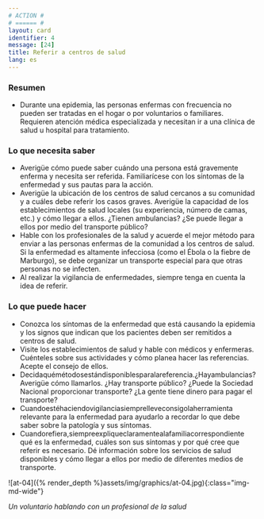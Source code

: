 ```yaml
---
# ACTION #
# ====== #
layout: card
identifier: 4
message: [24]
title: Referir a centros de salud
lang: es
---
```


### Resumen

- Durante una epidemia, las personas enfermas con frecuencia no pueden ser tratadas en el hogar o por voluntarios o familiares. Requieren atención médica especializada y necesitan ir a una clínica de salud u hospital para tratamiento.

### Lo que necesita saber
- Averigüe cómo puede saber cuándo una persona está gravemente enferma y necesita ser referida. Familiarícese con los síntomas de la enfermedad y sus pautas para la acción.
- Averigüe la ubicación de los centros de salud cercanos a su comunidad y a cuáles debe referir los casos graves. Averigüe la capacidad de los establecimientos de salud locales (su experiencia, número de camas, etc.) y cómo llegar a ellos. ¿Tienen ambulancias? ¿Se puede llegar a ellos por medio del transporte público?
- Hable con los profesionales de la salud y acuerde el mejor método para enviar a las personas enfermas de la comunidad a los centros de salud. Si la enfermedad es altamente infecciosa (como el Ébola o la fiebre de Marburgo), se debe organizar un transporte especial para que otras personas no se infecten.
- Al realizar la vigilancia de enfermedades, siempre tenga en cuenta la idea de referir.

### Lo que puede hacer
- Conozca los síntomas de la enfermedad que está causando la epidemia y los signos que indican que los pacientes deben ser remitidos a centros de salud.
- Visite los establecimientos de salud y hable con médicos y enfermeras. Cuénteles sobre sus actividades y cómo planea hacer las referencias. Acepte el consejo de ellos.
- Decidaquémétodosestándisponiblesparalareferencia.¿Hayambulancias? Averigüe cómo llamarlos. ¿Hay transporte público? ¿Puede la Sociedad Nacional proporcionar transporte? ¿La gente tiene dinero para pagar el transporte?
- Cuandoestéhaciendovigilanciasiemprelleveconsigolaherramienta relevante para la enfermedad para ayudarlo a recordar lo que debe saber sobre la patología y sus síntomas.
- Cuandorefiera,siempreexpliqueclaramentealafamiliacorrespondiente qué es la enfermedad, cuáles son sus síntomas y por qué cree que referir es necesario. Dé información sobre los servicios de salud disponibles y cómo llegar a ellos por medio de diferentes medios de transporte.

![at-04]({% render_depth %}assets/img/graphics/at-04.jpg){:class="img-md-wide"}

*Un voluntario hablando con un profesional de la salud*
